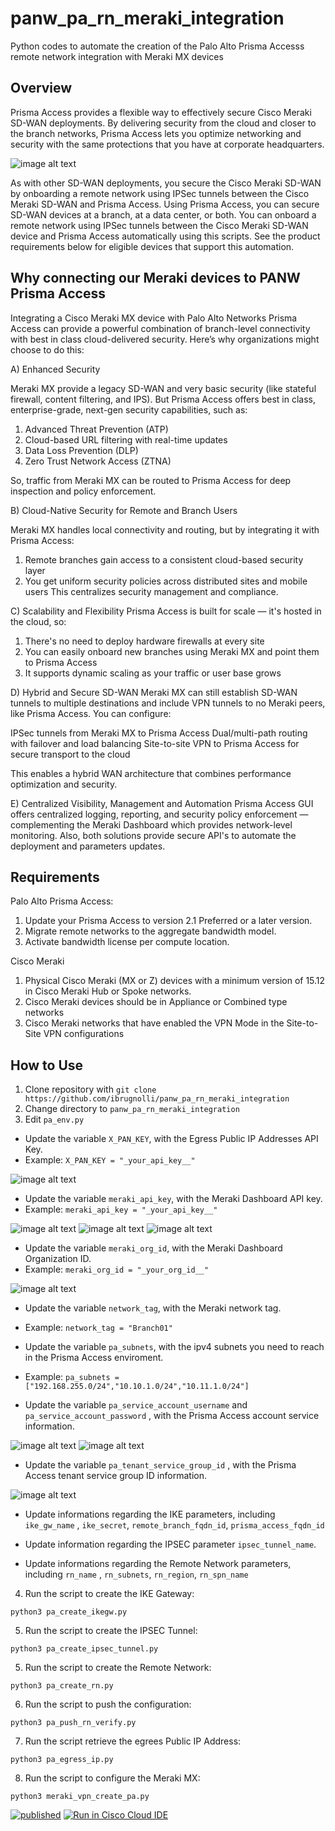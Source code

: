 # panw_pa_rn_meraki_integration
Python codes to automate the creation of the Palo Alto Prisma Accesss remote network integration with Meraki MX devices

## Overview

Prisma Access provides a flexible way to effectively secure Cisco Meraki SD-WAN deployments. By delivering security from the cloud and closer to the branch networks, Prisma Access lets you optimize networking and security with the same protections that you have at corporate headquarters.

![image alt text](images/scr01.png)

As with other SD-WAN deployments, you secure the Cisco Meraki SD-WAN by onboarding a remote network using IPSec tunnels between the Cisco Meraki SD-WAN and Prisma Access. Using Prisma Access, you can secure SD-WAN devices at a branch, at a data center, or both. You can onboard a remote network using IPSec tunnels between the Cisco Meraki SD-WAN device and Prisma Access automatically using this scripts. See the product requirements below for eligible devices that support this automation. 

## Why connecting our Meraki devices to PANW Prisma Access

Integrating a Cisco Meraki MX device with Palo Alto Networks Prisma Access can provide a powerful combination of branch-level connectivity with best in class cloud-delivered security. Here’s why organizations might choose to do this:

A) Enhanced Security 

Meraki MX provide a legacy SD-WAN and very basic security (like stateful firewall, content filtering, and IPS). But Prisma Access offers best in class, enterprise-grade, next-gen security capabilities, such as:

1. Advanced Threat Prevention (ATP)
2. Cloud-based URL filtering with real-time updates
3. Data Loss Prevention (DLP)
4. Zero Trust Network Access (ZTNA)

So, traffic from Meraki MX can be routed to Prisma Access for deep inspection and policy enforcement.


B) Cloud-Native Security for Remote and Branch Users

Meraki MX handles local connectivity and routing, but by integrating it with Prisma Access:

1. Remote branches gain access to a consistent cloud-based security layer
2. You get uniform security policies across distributed sites and mobile users
This centralizes security management and compliance.

C) Scalability and Flexibility
Prisma Access is built for scale — it's hosted in the cloud, so:
1. There's no need to deploy hardware firewalls at every site
2. You can easily onboard new branches using Meraki MX and point them to Prisma Access
3. It supports dynamic scaling as your traffic or user base grows

D) Hybrid and Secure SD-WAN
Meraki MX can still establish SD-WAN tunnels to multiple destinations and include VPN tunnels to no Meraki peers, like Prisma Access. You can configure:

IPSec tunnels from Meraki MX to Prisma Access
Dual/multi-path routing with failover and load balancing
Site-to-site VPN to Prisma Access for secure transport to the cloud

This enables a hybrid WAN architecture that combines performance optimization and security.

E) Centralized Visibility, Management and Automation
Prisma Access GUI offers centralized logging, reporting, and security policy enforcement — complementing the Meraki Dashboard which provides network-level monitoring.
Also, both solutions provide secure API's to automate the deployment and parameters updates.

## Requirements

Palo Alto Prisma Access:
1) Update your Prisma Access to version 2.1 Preferred or a later version.
2) Migrate remote networks to the aggregate bandwidth model.
3) Activate bandwidth license per compute location.

Cisco Meraki
1) Physical Cisco Meraki (MX or Z) devices with a minimum version of 15.12 in Cisco Meraki Hub or Spoke networks.
2) Cisco Meraki devices should be in Appliance or Combined type networks
3) Cisco Meraki networks that have enabled the VPN Mode in the Site-to-Site VPN configurations

## How to Use

1. Clone repository with `git clone https://github.com/ibrugnolli/panw_pa_rn_meraki_integration`
2. Change directory to `panw_pa_rn_meraki_integration`
3. Edit `pa_env.py`
* Update the variable `X_PAN_KEY`, with the Egress Public IP Addresses API Key.
* Example: `X_PAN_KEY = "_your_api_key__"`
  
![image alt text](images/scr05.png)

* Update the variable `meraki_api_key`, with the Meraki Dashboard API key.
* Example: `meraki_api_key = "_your_api_key__"`
  
![image alt text](images/scr02.png)
![image alt text](images/scr03.png)
![image alt text](images/scr04.png)

* Update the variable `meraki_org_id`, with the Meraki Dashboard Organization ID.
* Example: `meraki_org_id = "_your_org_id__"`

![image alt text](images/scr06.png)

* Update the variable `network_tag`, with the Meraki network tag.
* Example: `network_tag = "Branch01"`

* Update the variable `pa_subnets`, with the ipv4 subnets you need to reach in the Prisma Access enviroment.
* Example: `pa_subnets = ["192.168.255.0/24","10.10.1.0/24","10.11.1.0/24"]`


* Update the variable `pa_service_account_username` and `pa_service_account_password` , with the Prisma Access account service information.

![image alt text](images/scr07.png)
![image alt text](images/scr08.png)

* Update the variable `pa_tenant_service_group_id` , with the Prisma Access tenant service group ID information.

![image alt text](images/scr09.png)

* Update informations regarding the IKE parameters, including `ike_gw_name` , `ike_secret`, `remote_branch_fqdn_id`, `prisma_access_fqdn_id`

* Update information regarding the IPSEC parameter `ipsec_tunnel_name`.

* Update informations regarding the Remote Network parameters, including `rn_name` , `rn_subnets`, `rn_region`, `rn_spn_name`

4. Run the script to create the IKE Gateway:
```
python3 pa_create_ikegw.py
```

5. Run the script to create the IPSEC Tunnel:
```
python3 pa_create_ipsec_tunnel.py
```

5. Run the script to create the Remote Network:
```
python3 pa_create_rn.py
```

6. Run the script to push the configuration:
```
python3 pa_push_rn_verify.py
```

7. Run the script retrieve the egrees Public IP Address:
```
python3 pa_egress_ip.py
```

8. Run the script to configure the Meraki MX:
```
python3 meraki_vpn_create_pa.py
```

[![published](https://static.production.devnetcloud.com/codeexchange/assets/images/devnet-published.svg)](https://developer.cisco.com/codeexchange/github/repo/ibrugnolli/panw_pa_rn_meraki_integration)
[![Run in Cisco Cloud IDE](https://static.production.devnetcloud.com/codeexchange/assets/images/devnet-runable-icon.svg)](https://developer.cisco.com/codeexchange/devenv/ibrugnolli/panw_pa_rn_meraki_integration/)
